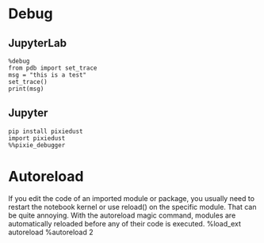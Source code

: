 # Debug
## JupyterLab
```
%debug
from pdb import set_trace
msg = "this is a test"
set_trace()
print(msg)
```
## Jupyter
```
pip install pixiedust
import pixiedust
%%pixie_debugger
```

# Autoreload
If you edit the code of an imported module or package, you usually need to restart the notebook kernel or use reload() on the specific module. That can be quite annoying. With the autoreload magic command, modules are automatically reloaded before any of their code is executed.
%load_ext autoreload
%autoreload 2
